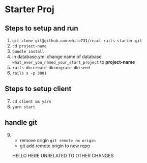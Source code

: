 # Starter Proj

## Steps to setup and run

1. `git clone git@github.com:white731/react-rails-starter.git`
2. `cd project-name`
3. `bundle install`
4. in database.yml change name of database `what_ever_you_named_your_start_project` to **project-name**
5. `rails db:create db:migrate db:seed`
6. `rails s -p 3001`

## Steps to setup client

7. `cd client && yarn`
8. `yarn start`

## handle git

9.  - remove origin `git remote rm origin`
    - git add remote origin to new repo

    HELLO HERE UNRELATED TO OTHER CHANGES
